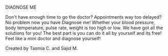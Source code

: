 DIAGNOSE ME

Don't have enough time to go the doctor? 
Appointments way too delayed? No problem now you have Diagnose me!
Whether your blood pressure, body temperature, pulse rate, weight is too high or low.
We have got all the solutions for you! The best part is you can do it all by yourself and its free! 
Feel like a mini doctor and diagnose yourself!

Created by Tasmia C. and Sajid M.
